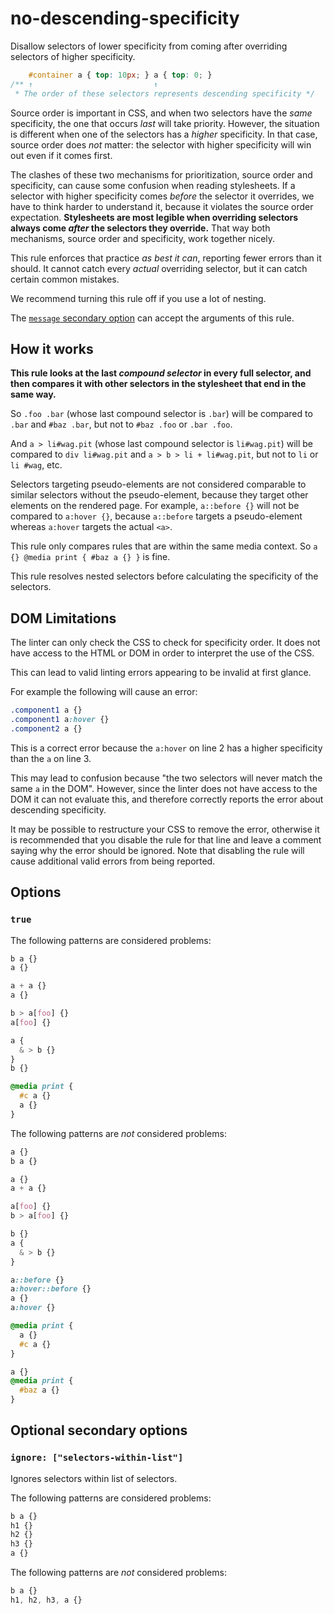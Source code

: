 # no-descending-specificity

Disallow selectors of lower specificity from coming after overriding selectors of higher specificity.

<!-- prettier-ignore -->
```css
    #container a { top: 10px; } a { top: 0; }
/** ↑                           ↑
 * The order of these selectors represents descending specificity */
```

Source order is important in CSS, and when two selectors have the _same_ specificity, the one that occurs _last_ will take priority. However, the situation is different when one of the selectors has a _higher_ specificity. In that case, source order does _not_ matter: the selector with higher specificity will win out even if it comes first.

The clashes of these two mechanisms for prioritization, source order and specificity, can cause some confusion when reading stylesheets. If a selector with higher specificity comes _before_ the selector it overrides, we have to think harder to understand it, because it violates the source order expectation. **Stylesheets are most legible when overriding selectors always come _after_ the selectors they override.** That way both mechanisms, source order and specificity, work together nicely.

This rule enforces that practice _as best it can_, reporting fewer errors than it should. It cannot catch every _actual_ overriding selector, but it can catch certain common mistakes.

We recommend turning this rule off if you use a lot of nesting.

The [`message` secondary option](https://github.com/stylelint/stylelint/tree/15.5.0/docs/user-guide/configure.md#message) can accept the arguments of this rule.

## How it works

**This rule looks at the last _compound selector_ in every full selector, and then compares it with other selectors in the stylesheet that end in the same way.**

So `.foo .bar` (whose last compound selector is `.bar`) will be compared to `.bar` and `#baz .bar`, but not to `#baz .foo` or `.bar .foo`.

And `a > li#wag.pit` (whose last compound selector is `li#wag.pit`) will be compared to `div li#wag.pit` and `a > b > li + li#wag.pit`, but not to `li` or `li #wag`, etc.

Selectors targeting pseudo-elements are not considered comparable to similar selectors without the pseudo-element, because they target other elements on the rendered page. For example, `a::before {}` will not be compared to `a:hover {}`, because `a::before` targets a pseudo-element whereas `a:hover` targets the actual `<a>`.

This rule only compares rules that are within the same media context. So `a {} @media print { #baz a {} }` is fine.

This rule resolves nested selectors before calculating the specificity of the selectors.

## DOM Limitations

The linter can only check the CSS to check for specificity order. It does not have access to the HTML or DOM in order to interpret the use of the CSS.

This can lead to valid linting errors appearing to be invalid at first glance.

For example the following will cause an error:

<!-- prettier-ignore -->
```css
.component1 a {}
.component1 a:hover {}
.component2 a {}
```

This is a correct error because the `a:hover` on line 2 has a higher specificity than the `a` on line 3.

This may lead to confusion because "the two selectors will never match the same `a` in the DOM". However, since the linter does not have access to the DOM it can not evaluate this, and therefore correctly reports the error about descending specificity.

It may be possible to restructure your CSS to remove the error, otherwise it is recommended that you disable the rule for that line and leave a comment saying why the error should be ignored. Note that disabling the rule will cause additional valid errors from being reported.

## Options

### `true`

The following patterns are considered problems:

<!-- prettier-ignore -->
```css
b a {}
a {}
```

<!-- prettier-ignore -->
```css
a + a {}
a {}
```

<!-- prettier-ignore -->
```css
b > a[foo] {}
a[foo] {}
```

<!-- prettier-ignore -->
```css
a {
  & > b {}
}
b {}
```

<!-- prettier-ignore -->
```css
@media print {
  #c a {}
  a {}
}
```

The following patterns are _not_ considered problems:

<!-- prettier-ignore -->
```css
a {}
b a {}
```

<!-- prettier-ignore -->
```css
a {}
a + a {}
```

<!-- prettier-ignore -->
```css
a[foo] {}
b > a[foo] {}
```

<!-- prettier-ignore -->
```css
b {}
a {
  & > b {}
}
```

<!-- prettier-ignore -->
```css
a::before {}
a:hover::before {}
a {}
a:hover {}
```

<!-- prettier-ignore -->
```css
@media print {
  a {}
  #c a {}
}
```

<!-- prettier-ignore -->
```css
a {}
@media print {
  #baz a {}
}
```

## Optional secondary options

### `ignore: ["selectors-within-list"]`

Ignores selectors within list of selectors.

The following patterns are considered problems:

<!-- prettier-ignore -->
```css
b a {}
h1 {}
h2 {}
h3 {}
a {}
```

The following patterns are _not_ considered problems:

<!-- prettier-ignore -->
```css
b a {}
h1, h2, h3, a {}
```
